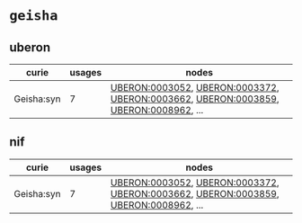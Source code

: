 # `geisha`

## uberon

| curie      |   usages | nodes                                                                                                                                                                                                                                                                                                                                    |
|------------|----------|------------------------------------------------------------------------------------------------------------------------------------------------------------------------------------------------------------------------------------------------------------------------------------------------------------------------------------------|
| Geisha:syn |        7 | [UBERON:0003052](http://purl.obolibrary.org/obo/UBERON_0003052), [UBERON:0003372](http://purl.obolibrary.org/obo/UBERON_0003372), [UBERON:0003662](http://purl.obolibrary.org/obo/UBERON_0003662), [UBERON:0003859](http://purl.obolibrary.org/obo/UBERON_0003859), [UBERON:0008962](http://purl.obolibrary.org/obo/UBERON_0008962), ... |

## nif

| curie      |   usages | nodes                                                                                                                                                                                                                                                                                                                                    |
|------------|----------|------------------------------------------------------------------------------------------------------------------------------------------------------------------------------------------------------------------------------------------------------------------------------------------------------------------------------------------|
| Geisha:syn |        7 | [UBERON:0003052](http://purl.obolibrary.org/obo/UBERON_0003052), [UBERON:0003372](http://purl.obolibrary.org/obo/UBERON_0003372), [UBERON:0003662](http://purl.obolibrary.org/obo/UBERON_0003662), [UBERON:0003859](http://purl.obolibrary.org/obo/UBERON_0003859), [UBERON:0008962](http://purl.obolibrary.org/obo/UBERON_0008962), ... |

